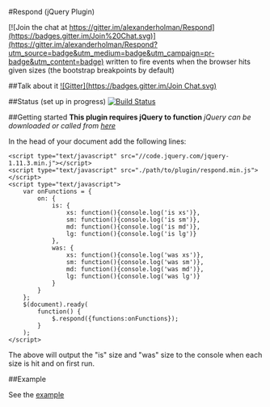 #Respond (jQuery Plugin)

[![Join the chat at https://gitter.im/alexanderholman/Respond](https://badges.gitter.im/Join%20Chat.svg)](https://gitter.im/alexanderholman/Respond?utm_source=badge&utm_medium=badge&utm_campaign=pr-badge&utm_content=badge)
written to fire events when the browser hits given sizes (the bootstrap breakpoints by default)

##Talk about it
[![Gitter](https://badges.gitter.im/Join Chat.svg)](https://gitter.im//alexanderholman/Respond?utm_source=badge&utm_medium=badge&utm_campaign=pr-badge&utm_content=badge)

##Status (set up in progress)
[![Build Status](https://travis-ci.org/alexanderholman/Respond.svg)](https://travis-ci.org/alexanderholman/Respond)

##Getting started
**This plugin requires jQuery to function**
*jQuery can be downloaded or called from [here](https://code.jquery.com/jquery-1.11.3.min.j)*

In the head of your document add the following lines:
```
<script type="text/javascript" src="//code.jquery.com/jquery-1.11.3.min.j"></script>
<script type="text/javascript" src="./path/to/plugin/respond.min.js"></script>
<script type="text/javascript">
    var onFunctions = {
        on: {
            is: {
                xs: function(){console.log('is xs')},
                sm: function(){console.log('is sm')},
                md: function(){console.log('is md')},
                lg: function(){console.log('is lg')}
            },
            was: {
                xs: function(){console.log('was xs')},
                sm: function(){console.log('was sm')},
                md: function(){console.log('was md')},
                lg: function(){console.log('was lg')}
            }
        }
    };
    $(document).ready(
        function() {
            $.respond({functions:onFunctions});
        }
    );
</script>
```
The above will output the "is" size and "was" size to the console when each size is hit and on first run.

##Example

See the [example](https://rawgit.com/alexanderholman/Respond/master/example/getting-started.html)
